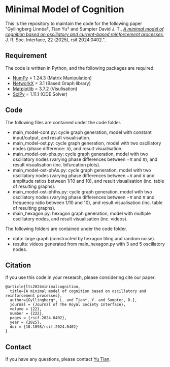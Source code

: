 # Minimal Model of Cognition
This is the repository to maintain the code for the following paper
"Gyllingberg Linnéa†, Tian Yu† and Sumpter David J. T., [*A minimal model of cognition based on oscillatory and current-based reinforcement processes*](http://doi.org/10.1098/rsif.2024.0402), J. R. Soc. Interface, 22 (2025), rsif.2024.0402.". 


## Requirement
The code is written in Python, and the following packages are required. 

* [NumPy](https://github.com/numpy/numpy) = 1.24.3 (Matrix Manipulation)
* [NetworkX](https://github.com/networkx/networkx) = 3.1 (Based Graph library)
* [Matplotlib](https://github.com/matplotlib/matplotlib) = 3.7.2 (Visulisation)
* [SciPy](https://github.com/scipy/scipy) = 1.11.1 (ODE Solver)

## Code
The following files are contained under the code folder. 

- main_model-cont.py: cycle graph generation, model with constant input/output, and result visualisation.
- main_model-ost.py: cycle graph generation, model with two oscillatory nodes (phase difference: $\pi$), and result visualisation.
- main_model-ost-phs.py: cycle graph generation, model with two oscillatory nodes (varying phase differences between $-\pi$ and $\pi$), and result visualisation (inc. bifurcation plots).
- main_model-ost-phAs.py: cycle graph generation, model with two oscillatory nodes (varying phase differences between $-\pi$ and $\pi$ and amplitude ratios between $1/10$ and $10$), and result visualisation (inc. table of resulting graphs).
- main_model-ost-phths.py: cycle graph generation, model with two oscillatory nodes (varying phase differences between $-\pi$ and $\pi$ and frequency ratio between $1/10$ and $10$), and result visualisation (inc. table of resulting graphs).
- main_hexagon.py: hexagon graph generation, model with multiple oscillatory nodes, and result visualisation (inc. videos).

The following folders are contained under the code folder.

- data: large graph (constructed by hexagon tiling and random noise). 
- results: videos generated from main_hexagon.py with $3$ and $5$ oscillatory nodes.

## Citation
If you use this code in your research, please considering cite our paper:

```
@article{lts2024minimalcognition,
  title={A minimal model of cognition based on oscillatory and reinforcement processes},
  author={Gyllingberg*, L. and Tian*, Y. and Sumpter, D.},
  journal = {Journal of The Royal Society Interface},
  volume = {22},
  number = {222},
  pages = {rsif.2024.0402},
  year = {2025},
  doi = {10.1098/rsif.2024.0402}
}
```
## Contact
If you have any questions, please contact [Yu Tian](mailto:yu.tian.research@gmail.com).
